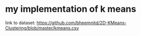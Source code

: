 # my implementation of k means


link to dataset: https://github.com/bheemnitd/2D-KMeans-Clustering/blob/master/kmeans.csv
